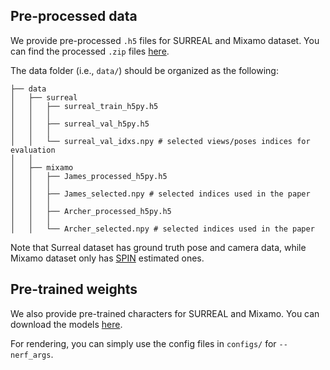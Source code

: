 ## Pre-processed data
We provide pre-processed `.h5` files for SURREAL and Mixamo dataset. You can find the processed `.zip` files [here](https://drive.google.com/drive/folders/1hFw2OGaqBgxaithmLP5gOTOMgrgJb7xG?usp=sharing). 

The data folder (i.e., `data/`) should be organized as the following:
```                                                                                      
├── data
│   ├── surreal
│   │   ├── surreal_train_h5py.h5
│   │   │
│   │   ├── surreal_val_h5py.h5 
│   │   │
│   │   └── surreal_val_idxs.npy # selected views/poses indices for evaluation 
│   │   
│   ├── mixamo 
│   │   ├── James_processed_h5py.h5
│   │   │
│   │   ├── James_selected.npy # selected indices used in the paper
│   │   │
│   │   ├── Archer_processed_h5py.h5
│   │   │
│   │   └── Archer_selected.npy # selected indices used in the paper
```
Note that Surreal dataset has ground truth pose and camera data, while Mixamo dataset only has [SPIN](https://github.com/nkolot/SPIN) estimated ones.

## Pre-trained weights
We also provide pre-trained characters for SURREAL and Mixamo. You can download the models [here](https://drive.google.com/drive/folders/1g0FvSqx9VpC2olhnnuhAnU3Mtlk0is8M?usp=sharing).

For rendering, you can simply use the config files in `configs/` for `--nerf_args`.